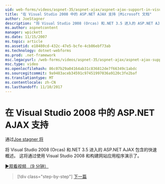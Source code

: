 ```yaml
---
uid: web-forms/videos/aspnet-35/aspnet-ajax/aspnet-ajax-support-in-visual-studio-2008
title: "在 Visual Studio 2008 中的 ASP.NET AJAX 支持 |Microsoft 文档"
author: JoeStagner
description: "将 Visual Studio 2008 (Orcas) 和.NET 3.5 进入的 ASP.NET AJAX 包含的快速概述。 这将通过使用 Visual Studio 演示..."
ms.author: aspnetcontent
manager: wpickett
ms.date: 11/15/2007
ms.topic: article
ms.assetid: e18480cd-432c-47e5-bcfe-4cb86ebf73ab
ms.technology: dotnet-webforms
ms.prod: .net-framework
msc.legacyurl: /web-forms/videos/aspnet-35/aspnet-ajax/aspnet-ajax-support-in-visual-studio-2008
msc.type: video
ms.openlocfilehash: 86c07b29a04164ab31c836812de7f66349c1abdc
ms.sourcegitcommit: 9a9483aceb34591c97451997036a9120c3fe2baf
ms.translationtype: MT
ms.contentlocale: zh-CN
ms.lasthandoff: 11/10/2017
---
```

<a name="aspnet-ajax-support-in-visual-studio-2008"></a>在 Visual Studio 2008 中的 ASP.NET AJAX 支持
====================
通过[Joe stagner 将](https://github.com/JoeStagner)

将 Visual Studio 2008 (Orcas) 和.NET 3.5 进入的 ASP.NET AJAX 包含的快速概述。 这将通过使用 Visual Studio 2008 和构建网站应用程序演示了。

[&#9654;观看视频 （9 分钟）](https://channel9.msdn.com/Blogs/ASP-NET-Site-Videos/aspnet-ajax-support-in-visual-studio-2008)

>[!div class="step-by-step"]
[下一篇](adding-ajax-functionality-to-an-existing-aspnet-page.md)
